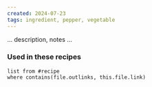 ```yaml
---
created: 2024-07-23
tags: ingredient, pepper, vegetable
---
```



… description, notes …

### Used in these recipes

```dataview
list from #recipe
where contains(file.outlinks, this.file.link)
```